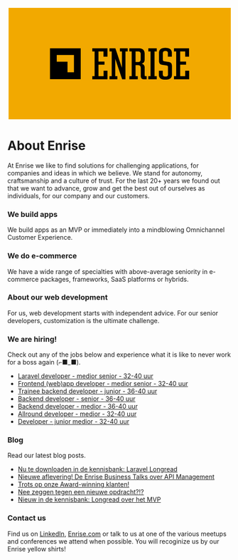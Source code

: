 <p align="center"><a href="https://enrise.com" target="_blank"><img src="https://github.com/enrise/.github/blob/master/images/logo.png?raw=true"></a></p>

# About Enrise

At Enrise we like to find solutions for challenging applications, for companies and ideas in which we believe. We stand for autonomy, craftsmanship and a culture of trust. For the last 20+ years we found out that we want to advance, grow and get the best out of ourselves as individuals, for our company and our customers.

### We build apps
We build apps as an MVP or immediately into a mindblowing Omnichannel Customer Experience.

### We do e-commerce
We have a wide range of specialties with above-average seniority in e-commerce packages, frameworks, SaaS platforms or hybrids.

### About our web development
For us, web development starts with independent advice. For our senior developers, customization is the ultimate challenge.

### We are hiring!

Check out any of the jobs below and experience what it is like to never work for a boss again (⌐■_■).

<!-- JOB-LIST:START -->
- [Laravel developer - medior senior - 32-40 uur](https://jobs.enrise.com/laravel-developer-2)
- [Frontend &lpar;web&rpar;app developer - medior senior - 32-40 uur](https://jobs.enrise.com/frontend-app-developer)
- [Trainee backend developer - junior - 36-40 uur](https://jobs.enrise.com/junior-backend-developer-team-enigma/nl)
- [Backend developer - senior - 36-40 uur](https://jobs.enrise.com/backend-developer-team-enigma/nl)
- [Backend developer - medior - 36-40 uur](https://jobs.enrise.com/backend-developer)
- [Allround developer - medior - 32-40 uur](https://jobs.enrise.com/fullstack-developer)
- [Developer - junior medior - 32-40 uur](https://jobs.enrise.com/developer-team-craft)
<!-- JOB-LIST:END -->

### Blog

Read our latest blog posts.

<!-- POST-LIST:START -->
- [Nu te downloaden in de kennisbank: Laravel Longread](https://enrise.com/2022/09/nu-te-downloaden-in-de-kennisbank-laravel-longread/)
- [Nieuwe aflevering! De Enrise Business Talks over API Management](https://enrise.com/2022/09/nieuwe-aflevering-de-enrise-business-talks-api-management/)
- [Trots op onze Award-winning klanten!](https://enrise.com/2022/09/trots-op-onze-award-winning-klanten/)
- [Nee zeggen tegen een nieuwe opdracht?!?](https://enrise.com/2022/08/nee-zeggen/)
- [Nieuw in de kennisbank: Longread over het MVP](https://enrise.com/2022/08/nieuw-in-de-kennisbank-longread-over-het-mvp/)
<!-- POST-LIST:END -->

### Contact us

Find us on <a href="https://www.linkedin.com/company/enrise/" target="_blank">LinkedIn</a>, <a href="https://enrise.com" target="_blank">Enrise.com</a> or talk to us at one of the various meetups and conferences we attend when possible. You will recoginize us by our Enrise yellow shirts!
